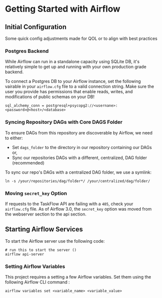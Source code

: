 # Getting Started with Airflow

## Initial Configuration

Some quick config adjustments made for QOL or to align with best practices

### Postgres Backend

While Airflow can run in a standalone capacity using SQLite DB, it's relatively simple to get up and running with your own production grade backend.

To connect a Postgres DB to your Airflow instance, set the following vairable in your `airflow.cfg` file to a valid connection string. Make sure the user you provide has permissions that enable reads, writes, and modifications of public schemas on your DB!

```
sql_alchemy_conn = postgresql+psycopg2://<usernane>:<password>@<host>/<database>
```

### Syncing Repository DAGs with Core DAGS Folder

To ensure DAGs from this repository are discoverable by Airflow, we need to either:

- Set `dags_folder` to the directory in our repository containing our DAGs or,
- Sync our repositories DAGs with a different, centralized, DAG folder (recommended)

To sync our repo's DAGs with a centralized DAG folder, we use a symlink:

```
ln -s /your/repositories/dag/folder*/ /your/centralized/dag/folder/
```

### Moving `secret_key` Option

If requests to the TaskFlow API are failing with a `405`, check your `airflow.cfg` file. As of Airflow 3.0, the `secret_key` option was moved from the webserver section to the api section.

## Starting Airflow Services

To start the Airflow server use the following code:

```
# run this to start the server ()
airflow api-server
```

### Setting Airflow Variables

This project requires a setting a few Airflow variables. Set them using the following Airflow CLI command :

```
airflow variables set <variable_name> <variable_value>
```
